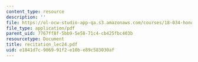 ```yaml
---
content_type: resource
description: ''
file: https://ol-ocw-studio-app-qa.s3.amazonaws.com/courses/18-034-honors-differential-equations-spring-2004/e1841d7c906991f2e10be89c583030af_recitation_lec24.pdf
file_type: application/pdf
parent_uid: 7767ff8f-5bb9-5e58-71c4-cb425fbc403b
resourcetype: Document
title: recitation_lec24.pdf
uid: e1841d7c-9069-91f2-e10b-e89c583030af
---
```

